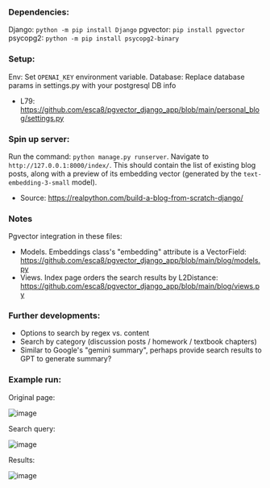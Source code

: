 ### Dependencies: 
Django: `python -m pip install Django`
pgvector: `pip install pgvector`
psycopg2: `python -m pip install psycopg2-binary`

### Setup:
Env: Set `OPENAI_KEY` environment variable. 
Database: Replace database params in settings.py with your postgresql DB info
- L79: https://github.com/esca8/pgvector_django_app/blob/main/personal_blog/settings.py

### Spin up server: 
Run the command: `python manage.py runserver`. 
Navigate to `http://127.0.0.1:8000/index/`. This should contain the list of existing blog posts, along with a preview of its embedding vector (generated by the `text-embedding-3-small` model). 
- Source: https://realpython.com/build-a-blog-from-scratch-django/

### Notes 
Pgvector integration in these files: 
- Models. Embeddings class's "embedding" attribute is a VectorField: https://github.com/esca8/pgvector_django_app/blob/main/blog/models.py
- Views. Index page orders the search results by L2Distance: https://github.com/esca8/pgvector_django_app/blob/main/blog/views.py

### Further developments: 
- Options to search by regex vs. content
- Search by category (discussion posts / homework / textbook chapters)
- Similar to Google's "gemini summary", perhaps provide search results to GPT to generate summary?

### Example run: 
Original page: 

![image](https://github.com/user-attachments/assets/6fb38478-66f0-43f5-8e85-7d4bc47954f7)

Search query: 

![image](https://github.com/user-attachments/assets/a24e45e3-3c5a-474e-814f-1bac14d649e1)

Results: 

![image](https://github.com/user-attachments/assets/dfaf5703-0769-400e-b183-bf0c363ea475)
